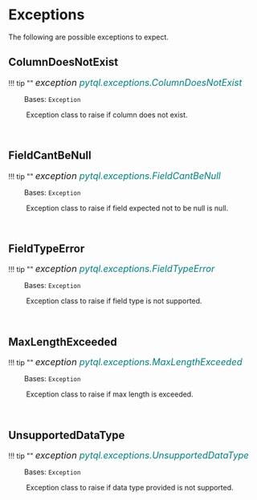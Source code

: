 # Exceptions

The following are possible exceptions to expect.


## ColumnDoesNotExist
!!! tip ""
    <i style="font-size:18px;"> <span style="color:blue-grey"> exception </span> <span style="color:teal">pytql.exceptions.ColumnDoesNotExist</span>
    </i>

&nbsp;&nbsp;&nbsp;&nbsp;&nbsp;&nbsp;&nbsp;&nbsp;Bases: `Exception`<br>

&nbsp;&nbsp;&nbsp;&nbsp;&nbsp;&nbsp;&nbsp;&nbsp; Exception class to raise if column does not exist.

<br>



## FieldCantBeNull
!!! tip ""
    <i style="font-size:18px;"> <span style="color:blue-grey"> exception </span> <span style="color:teal">pytql.exceptions.FieldCantBeNull</span>
    </i>

&nbsp;&nbsp;&nbsp;&nbsp;&nbsp;&nbsp;&nbsp;&nbsp;Bases: `Exception`<br>

&nbsp;&nbsp;&nbsp;&nbsp;&nbsp;&nbsp;&nbsp;&nbsp; Exception class to raise if field expected not to be null is null.

<br>



## FieldTypeError
!!! tip ""
    <i style="font-size:18px;"> <span style="color:blue-grey"> exception </span> <span style="color:teal">pytql.exceptions.FieldTypeError</span>
    </i>

&nbsp;&nbsp;&nbsp;&nbsp;&nbsp;&nbsp;&nbsp;&nbsp;Bases: `Exception`<br>

&nbsp;&nbsp;&nbsp;&nbsp;&nbsp;&nbsp;&nbsp;&nbsp; Exception class to raise if field type is not supported.

<br>



## MaxLengthExceeded
!!! tip ""
    <i style="font-size:18px;"> <span style="color:blue-grey"> exception </span> <span style="color:teal">pytql.exceptions.MaxLengthExceeded</span>
    </i>

&nbsp;&nbsp;&nbsp;&nbsp;&nbsp;&nbsp;&nbsp;&nbsp;Bases: `Exception`<br>

&nbsp;&nbsp;&nbsp;&nbsp;&nbsp;&nbsp;&nbsp;&nbsp; Exception class to raise if max length is exceeded.

<br>


## UnsupportedDataType
!!! tip ""
    <i style="font-size:18px;"> <span style="color:blue-grey"> exception </span> <span style="color:teal">pytql.exceptions.UnsupportedDataType</span>
    </i>

&nbsp;&nbsp;&nbsp;&nbsp;&nbsp;&nbsp;&nbsp;&nbsp;Bases: `Exception`<br>

&nbsp;&nbsp;&nbsp;&nbsp;&nbsp;&nbsp;&nbsp;&nbsp; Exception class to raise if data type provided is not supported.

<br>